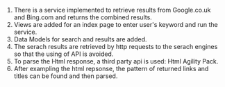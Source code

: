 1. There is a service implemented to retrieve results from Google.co.uk and Bing.com and returns the combined results.
2. Views are added for an index page to enter user's keyword and run the service.
3. Data Models for search and results are added.
4. The serach results are retrieved by http requests to the serach engines so that the using of API is avoided.
5. To parse the Html response, a third party api is used: Html Agility Pack. 
6. After exampling the html repsonse, the pattern of returned links and titles can be found and then parsed.
